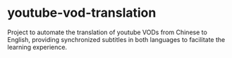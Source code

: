 # youtube-vod-translation
Project to automate the translation of youtube VODs from Chinese to English, providing synchronized subtitles in both languages to facilitate the learning experience.
